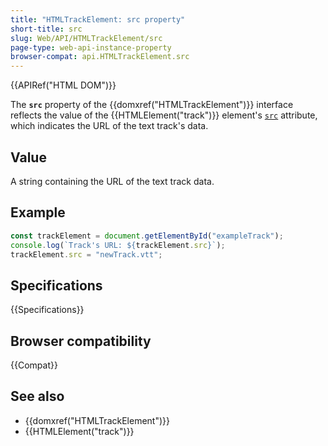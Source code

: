 ```yaml
---
title: "HTMLTrackElement: src property"
short-title: src
slug: Web/API/HTMLTrackElement/src
page-type: web-api-instance-property
browser-compat: api.HTMLTrackElement.src
---
```


{{APIRef("HTML DOM")}}

The **`src`** property of the {{domxref("HTMLTrackElement")}} interface reflects the value of
the {{HTMLElement("track")}} element's [`src`](/en-US/docs/Web/HTML/Reference/Element/track#src) attribute, which
indicates the URL of the text track's data.

## Value

A string containing the URL of the text track data.

## Example

```js
const trackElement = document.getElementById("exampleTrack");
console.log(`Track's URL: ${trackElement.src}`);
trackElement.src = "newTrack.vtt";
```

## Specifications

{{Specifications}}

## Browser compatibility

{{Compat}}

## See also

- {{domxref("HTMLTrackElement")}}
- {{HTMLElement("track")}}
